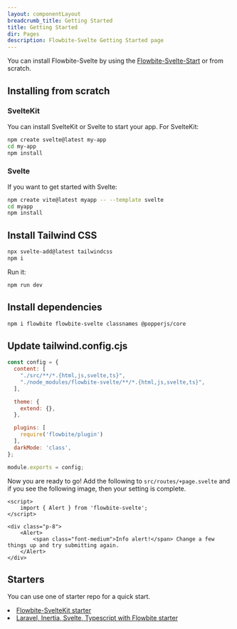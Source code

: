 ```yaml
---
layout: componentLayout
breadcrumb_title: Getting Started
title: Getting Started
dir: Pages
description: Flowbite-Svelte Getting Started page
---
```


<script>
  import { A, P, List, Li } from '$lib'
</script>

You can install Flowbite-Svelte by using the <A href='/extend/flowbite-svelte-starter'>Flowbite-Svelte-Start</A> or from scratch.

## Installing from scratch

### SvelteKit

You can install SvelteKit or Svelte to start your app. For SvelteKit:

```bash example
npm create svelte@latest my-app
cd my-app
npm install
```

### Svelte

If you want to get started with Svelte:

```bash
npm create vite@latest myapp -- --template svelte
cd myapp
npm install
```

## Install Tailwind CSS

```bash
npx svelte-add@latest tailwindcss
npm i
```

Run it:

```bash
npm run dev
```

## Install dependencies

```sh
npm i flowbite flowbite-svelte classnames @popperjs/core
```

## Update tailwind.config.cjs

```js
const config = {
  content: [
    "./src/**/*.{html,js,svelte,ts}",
    "./node_modules/flowbite-svelte/**/*.{html,js,svelte,ts}",
  ],

  theme: {
    extend: {},
  },

  plugins: [
    require('flowbite/plugin')
  ],
  darkMode: 'class',
};

module.exports = config;
```

<div class="h-8" />    

Now you are ready to go! Add the following to `src/routes/+page.svelte` and if you see the following image, then your setting is complete.

```svelte example 
<script>
	import { Alert } from 'flowbite-svelte';
</script>

<div class="p-8">
	<Alert>
		<span class="font-medium">Info alert!</span> Change a few things up and try submitting again.
	</Alert>
</div>
```

## Starters

You can use one of starter repo for a quick start.

<List tag='ul' class='space-y-1 my-4'>
<Li><A href='https://github.com/shinokada/flowbite-svelte-starter'>Flowbite-SvelteKit starter</A></Li>
<Li><A href='https://github.com/ZekyTheWolf/LIST-Starter'>Laravel, Inertia, Svelte, Typescript with Flowbite starter</A></Li>
</List>